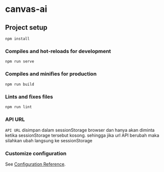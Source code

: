 # canvas-ai

## Project setup
```
npm install
```

### Compiles and hot-reloads for development
```
npm run serve
```

### Compiles and minifies for production
```
npm run build
```

### Lints and fixes files
```
npm run lint
```

### API URL
```API URL``` disimpan dalam sessionStorage browser dan hanya akan diminta ketika sessionStorage tersebut kosong. sehingga jika url API berubah maka silahkan ubah langsung ke sessionStorage 

### Customize configuration
See [Configuration Reference](https://cli.vuejs.org/config/).
